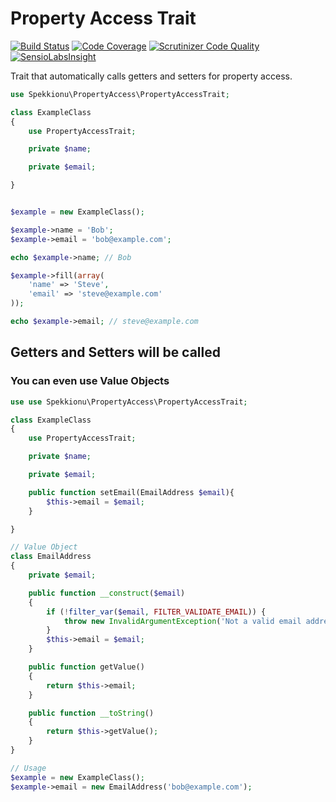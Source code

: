 # Property Access Trait

[![Build Status](https://travis-ci.org/spekkionu/property-access.svg?branch=master)](https://travis-ci.org/spekkionu/property-access)
[![Code Coverage](https://scrutinizer-ci.com/g/spekkionu/property-access/badges/coverage.png?b=master)](https://scrutinizer-ci.com/g/spekkionu/property-access/?branch=master)
[![Scrutinizer Code Quality](https://scrutinizer-ci.com/g/spekkionu/property-access/badges/quality-score.png?b=master)](https://scrutinizer-ci.com/g/spekkionu/property-access/?branch=master)
[![SensioLabsInsight](https://insight.sensiolabs.com/projects/f01daa7f-b46d-4575-aeb8-7be3885d4967/mini.png)](https://insight.sensiolabs.com/projects/f01daa7f-b46d-4575-aeb8-7be3885d4967)

Trait that automatically calls getters and setters for property access.


```php
use Spekkionu\PropertyAccess\PropertyAccessTrait;

class ExampleClass
{
    use PropertyAccessTrait;

    private $name;

    private $email;

}
```

```php

$example = new ExampleClass();

$example->name = 'Bob';
$example->email = 'bob@example.com';

echo $example->name; // Bob

$example->fill(array(
    'name' => 'Steve',
    'email' => 'steve@example.com'
));

echo $example->email; // steve@example.com
```

## Getters and Setters will be called

### You can even use Value Objects

```php
use use Spekkionu\PropertyAccess\PropertyAccessTrait;

class ExampleClass
{
    use PropertyAccessTrait;

    private $name;

    private $email;

    public function setEmail(EmailAddress $email){
        $this->email = $email;
    }

}

// Value Object
class EmailAddress
{
    private $email;

    public function __construct($email)
    {
        if (!filter_var($email, FILTER_VALIDATE_EMAIL)) {
            throw new InvalidArgumentException('Not a valid email address.');
        }
        $this->email = $email;
    }

    public function getValue()
    {
        return $this->email;
    }

    public function __toString()
    {
        return $this->getValue();
    }
}

// Usage
$example = new ExampleClass();
$example->email = new EmailAddress('bob@example.com');

```

